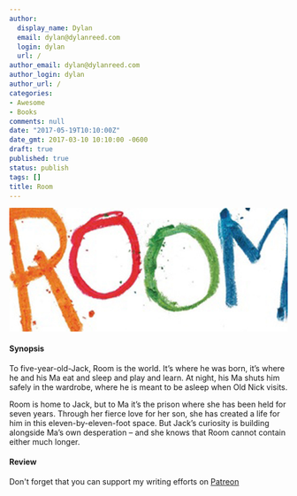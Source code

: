 ```yaml
---
author:
  display_name: Dylan
  email: dylan@dylanreed.com
  login: dylan
  url: /
author_email: dylan@dylanreed.com
author_login: dylan
author_url: /
categories:
- Awesome
- Books
comments: null
date: "2017-05-19T10:10:00Z"
date_gmt: 2017-03-10 10:10:00 -0600
draft: true
published: true
status: publish
tags: []
title: Room
---
```

![Room](https://raw.githubusercontent.com/dylanreed/dylan.blog/gh-pages/images/book-review/room.jpg)

<h4>Synopsis</h4>

To five-year-old-Jack, Room is the world. It’s where he was born, it’s where he and his Ma eat and sleep and play and learn. At night, his Ma shuts him safely in the wardrobe, where he is meant to be asleep when Old Nick visits.

Room is home to Jack, but to Ma it’s the prison where she has been held for seven years. Through her fierce love for her son, she has created a life for him in this eleven-by-eleven-foot space. But Jack’s curiosity is building alongside Ma’s own desperation – and she knows that Room cannot contain either much longer.

<h4>Review</h4>



Don't forget that you can support my writing efforts on [Patreon](https://www.patreon.com/dylanreed)